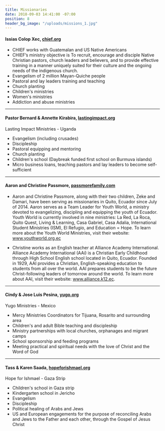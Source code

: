 ```yaml
---
title: Missionaries
date: 2018-09-03 14:41:00 -07:00
position: 8
header_bg_image: "/uploads/missions_1.jpg"
---
```


#### Issias Colop Xec,  [chief.org](chief.org)
* CHIEF works with Guatemalan and US Native Americans
* CHIEF’s ministry objective is To recruit, encourage and disciple Native Christian pastors, church leaders and believers, and to provide effective training in a manner uniquely suited for their culture and the ongoing needs of the indigenous church.
* Evangelism of 2 million Mayan-Quiche people
*  Pastoral and lay leaders training and teaching
* Church planting
* Children's ministries
* Women's ministries
* Addiction and abuse ministries

---

#### Pastor Bernard & Annette Kirabira,  [lastingimpact.org](lastingimpact.org)
Lasting Impact Ministries -  Uganda
* Evangelism (including crusades)
* Discipleship
* Pastoral equipping and mentoring
* Church planting
* Children's school (Daybreak funded first school on Burmuva islands)
* Micro business loans, teaching pastors and lay leaders to become self-sufficient

---

#### Aaron and Christine Passmore, [passmorefamily.com](passmorefamily.com)
* Aaron and Christine Passmore, along with their two children, Zeke and Damari, have been serving as missionaries in Quito, Ecuador since July of 2014. Aaron serves as a Team Leader for Youth World, a ministry devoted to evangelizing, discipling and equipping the youth of Ecuador. Youth World is currently involved in nine ministries: La Red, La Roca, Quito Quest, Living & Learning, Casa Gabriel, Casa Adalia, International Student Ministries (ISM), El Refugio, and Education = Hope. To learn more about the Youth World Ministries, visit their website: www.youthworld.org.ec

* Christine works as an English teacher at Alliance Academy International. Alliance Academy International (AAi) is a Christian Early Childhood through High School English school located in Quito, Ecuador. Founded in 1929, AAI provides a Christian, English-speaking education to students from all over the world. AAI prepares students to be the future Christ-following leaders of tomorrow around the world. To learn more about AAI, visit their website: www.alliance.k12.ec.

---

#### Cindy & Jose Luis Pesina, [yugo.org](yugo.org)
Yugo Ministries - Mexico
* Mercy Ministries Coordinators for Tijuana, Rosarito and surrounding area
* Children's and adult Bible teaching and discipleship
* Ministry partnerships with local churches, orphanages and migrant camps
* School sponsorship and feeding programs
* Meeting practical and spiritual needs with the love of Christ and the Word of God

---

#### Tass & Karen Saada, [hopeforishmael.org](http://hopeforishmael.org)
Hope for Ishmael - Gaza Strip
* Children's school in Gaza strip
* Kindergarten school in Jericho
* Evangelism
* Discipleship
* Political healing of Arabs and Jews
* US and European engagements for the purpose of reconciling Arabs and Jews to the Father and each other, through the Gospel of Jesus Christ
